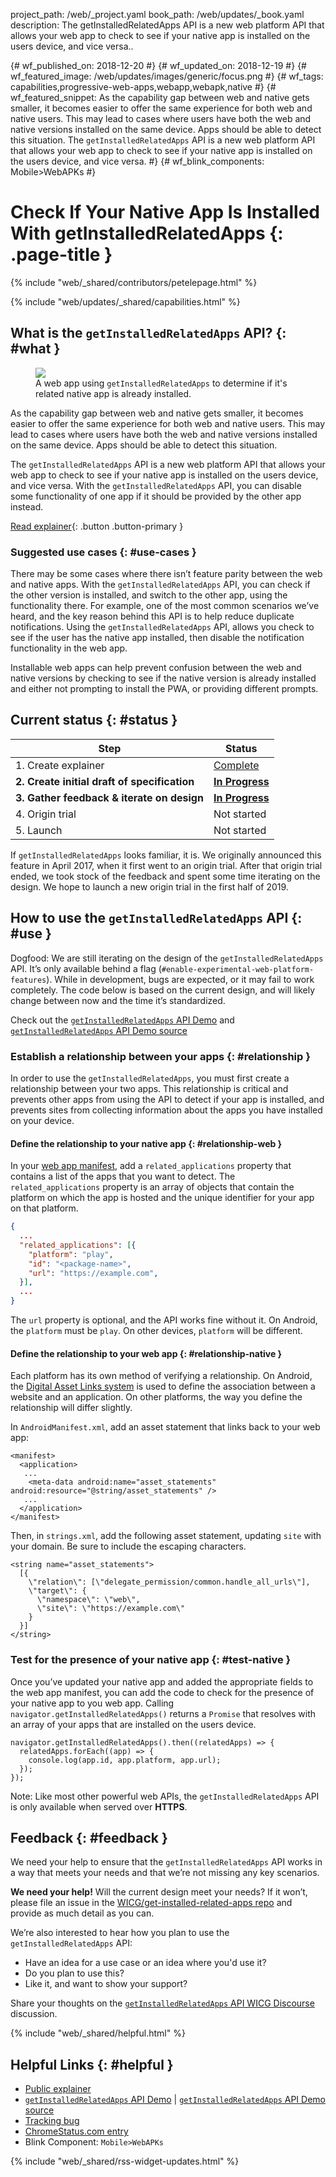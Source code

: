 project_path: /web/_project.yaml
book_path: /web/updates/_book.yaml
description: The getInstalledRelatedApps API is a new web platform API that allows your web app to check to see if your native app is installed on the users device, and vice versa..

{# wf_published_on: 2018-12-20 #}
{# wf_updated_on: 2018-12-19 #}
{# wf_featured_image: /web/updates/images/generic/focus.png #}
{# wf_tags: capabilities,progressive-web-apps,webapp,webapk,native #}
{# wf_featured_snippet: As the capability gap between web and native gets smaller, it becomes easier to offer the same experience for both web and native users. This may lead to cases where users have both the web and native versions installed on the same device. Apps should be able to detect this situation. The <code>getInstalledRelatedApps</code> API is a new web platform API that allows your web app to check to see if your native app is installed on the users device, and vice versa.  #}
{# wf_blink_components: Mobile>WebAPKs #}

# Check If Your Native App Is Installed With getInstalledRelatedApps {: .page-title }

{% include "web/_shared/contributors/petelepage.html" %}

<div class="clearfix"></div>

{% include "web/updates/_shared/capabilities.html" %}

## What is the `getInstalledRelatedApps` API? {: #what }

<figure class="attempt-right">
  <img src="/web/updates/images/2018/12/getinstalled-cropped.jpg">
  <figcaption>
    A web app using <code>getInstalledRelatedApps</code> to determine if it's
    related native app is already installed.
  </figcaption>
</figure>

As the capability gap between web and native gets smaller, it becomes easier
to offer the same experience for both web and native users. This may lead to
cases where users have both the web and native versions installed on the same
device. Apps should be able to detect this situation.

The `getInstalledRelatedApps` API is a new web platform API that allows
your web app to check to see if your native app is installed on the users
device, and vice versa. With the `getInstalledRelatedApps` API, you can
disable some functionality of one app if it should be provided by the other
app instead.

[Read explainer][explainer]{: .button .button-primary }

<div class="clearfix"></div>

### Suggested use cases {: #use-cases }

There may be some cases where there isn’t feature parity between the web and
native apps. With the `getInstalledRelatedApps` API, you can check if the
other version is installed, and switch to the other app, using the
functionality there. For example, one of the most common scenarios we’ve
heard, and the key reason behind this API is to help reduce duplicate
notifications. Using the `getInstalledRelatedApps` API, allows you check to
see if the user has the native app installed, then disable the notification
functionality in the web app.

Installable web apps can help prevent confusion between the web and native
versions by checking to see if the native version is already installed and
either not prompting to install the PWA, or providing different prompts.


## Current status {: #status }

| Step                                         | Status                       |
| -------------------------------------------- | ---------------------------- |
| 1. Create explainer                          | [Complete][explainer]        |
| **2. Create initial draft of specification** | [**In Progress**][spec]      |
| **3. Gather feedback & iterate on design**   | [**In Progress**](#feedback) |
| 4. Origin trial                              | Not started                  |
| 5. Launch                                    | Not started                  |

If `getInstalledRelatedApps` looks familiar, it is. We originally announced
this feature in April 2017, when it first went to an origin trial. After that
origin trial ended, we took stock of the feedback and spent some time iterating
on the design. We hope to launch a new origin trial in the first half of 2019.


## How to use the `getInstalledRelatedApps` API {: #use }

Dogfood: We are still iterating on the design of the `getInstalledRelatedApps`
API. It’s only available behind a flag (`#enable-experimental-web-platform-features`).
While in development, bugs are expected, or it may fail to work completely.
The code below is based on the current design, and will likely change between
now and the time it’s standardized.

Check out the [`getInstalledRelatedApps` API Demo][demo] and
[`getInstalledRelatedApps` API Demo source][demo-source]


### Establish a relationship between your apps {: #relationship }

In order to use the `getInstalledRelatedApps`, you must first create a
relationship between your two apps. This relationship is critical and prevents
other apps from using the API to detect if your app is installed, and prevents
sites from collecting information about the apps you have installed on your
device.


#### Define the relationship to your native app {: #relationship-web }

In your [web app manifest](/web/fundamentals/web-app-manifest), add a
`related_applications` property that contains a list of the apps that you want
to detect. The `related_applications` property is an array of objects that
contain the platform on which the app is hosted and the unique identifier for
your app on that platform.


```json
{
  ...
  "related_applications": [{
    "platform": "play",
    "id": "<package-name>",
    "url": "https://example.com",
  }],
  ...
}
```


The `url` property is optional, and the API works fine without it. On Android,
the `platform` must be `play`. On other devices, `platform` will be different.


#### Define the relationship to your web app {: #relationship-native }

Each platform has its own method of verifying a relationship. On Android, the
[Digital Asset Links system](/digital-asset-links/v1/getting-started) is used
to define the association between a website and an application. On other
platforms, the way you define the relationship will differ slightly.

In `AndroidManifest.xml`, add an asset statement that links back to your web
app:


```
<manifest>
  <application>
   ...
    <meta-data android:name="asset_statements" android:resource="@string/asset_statements" />
   ...
  </application>
</manifest>
```


Then, in `strings.xml`, add the following asset statement, updating `site` with
your domain. Be sure to include the escaping characters.


```
<string name="asset_statements">
  [{
    \"relation\": [\"delegate_permission/common.handle_all_urls\"],
    \"target\": {
      \"namespace\": \"web\",
      \"site\": \"https://example.com\"
    }
  }]
</string>
```


### Test for the presence of your native app {: #test-native }


Once you’ve updated your native app and added the appropriate fields to the
web app manifest, you can add the code to check for the presence of your native
app to you web app. Calling `navigator.getInstalledRelatedApps()` returns a
`Promise` that resolves with an array of your apps that are installed on the
users device.


```
navigator.getInstalledRelatedApps().then((relatedApps) => {
  relatedApps.forEach((app) => {
    console.log(app.id, app.platform, app.url);
  });
});
```


Note: Like most other powerful web APIs, the `getInstalledRelatedApps` API is
only available when served over **HTTPS**.


## Feedback {: #feedback }

We need your help to ensure that the `getInstalledRelatedApps` API works in a
way that meets your needs and that we’re not missing any key scenarios.

<aside class="key-point">
  <b>We need your help!</b> Will the current design meet your needs? If it
  won’t, please file an issue in the
  <a href="https://github.com/WICG/get-installed-related-apps/issues">
  WICG/get-installed-related-apps repo</a> and provide as much detail as you can.
</aside>


We’re also interested to hear how you plan to use the
`getInstalledRelatedApps` API:

* Have an idea for a use case or an idea where you'd use it?
* Do you plan to use this?
* Like it, and want to show your support?

Share your thoughts on the
[`getInstalledRelatedApps` API WICG Discourse][wicg-discourse] discussion.


{% include "web/_shared/helpful.html" %}

## Helpful Links {: #helpful }

* [Public explainer][explainer]
* [`getInstalledRelatedApps` API Demo][demo] |
  [`getInstalledRelatedApps` API Demo source][demo-source]
* [Tracking bug][cr-bug]
* [ChromeStatus.com entry][cr-status]
* Blink Component: `Mobile>WebAPKs`

{% include "web/_shared/rss-widget-updates.html" %}

[spec]: https://github.com/WICG/get-installed-related-apps
[issues]: https://github.com/WICG/get-installed-related-apps/issues
[demo]: https://get-installed-apps.glitch.me
[demo-source]: https://glitch.com/edit/#!/get-installed-apps
[cr-bug]: https://bugs.chromium.org/p/chromium/issues/detail?id=895854
[cr-status]: https://www.chromestatus.com/features/5695378309513216
[explainer]: https://github.com/WICG/get-installed-related-apps/blob/master/EXPLAINER.md
[wicg-discourse]: https://discourse.wicg.io/t/proposal-get-installed-related-apps-api/1602

